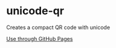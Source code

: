# unicode-qr
Creates a compact QR code with unicode

[Use through GitHub Pages](https://david-sharer.github.io/unicode-qr/)
